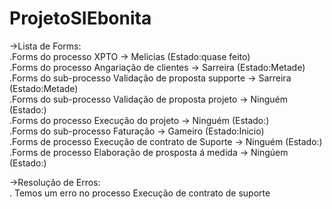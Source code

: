 # ProjetoSIEbonita

->Lista de Forms:  
.Forms do processo XPTO -> Melicias (Estado:quase feito)  
.Forms do processo Angariação de clientes -> Sarreira (Estado:Metade)  
.Forms do sub-processo Validação de proposta supporte -> Sarreira (Estado:Metade)  
.Forms do sub-processo Validação de proposta projeto -> Ninguém (Estado:)  
.Forms do processo Execução do projeto -> Ninguém (Estado:)  
.Forms do sub-processo Faturação -> Gameiro (Estado:Inicio)  
.Forms de processo Execução de contrato de Suporte -> Ninguém (Estado:)  
.Forms de processo Elaboração de prosposta á medida -> Ningúem (Estado:)  
  
->Resolução de Erros:  
. Temos um erro no processo Execução de contrato de suporte
